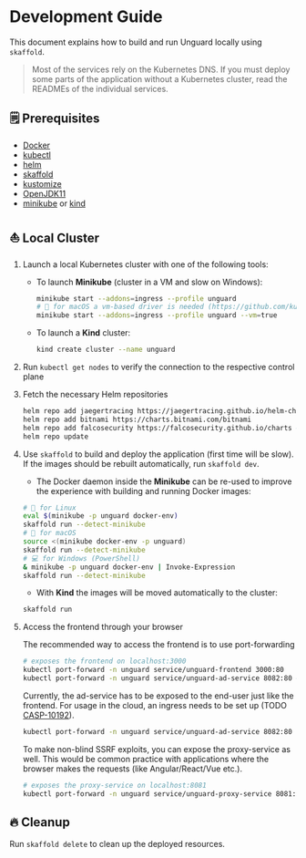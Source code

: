 # Development Guide

This document explains how to build and run Unguard locally using `skaffold`. 

> Most of the services rely on the Kubernetes DNS. If you must deploy some parts of the application without a Kubernetes cluster, read the READMEs of the individual services.

## 🗒️ Prerequisites

* [Docker](https://www.docker.com/products/docker-desktop)
* [kubectl](https://kubernetes.io/docs/tasks/tools/)
* [helm](https://helm.sh/docs/intro/install/)
* [skaffold](https://skaffold.dev/docs/install/)
* [kustomize](https://kubernetes-sigs.github.io/kustomize/installation/)
* [OpenJDK11](https://openjdk.java.net/projects/jdk/11/)
* [minikube](https://minikube.sigs.k8s.io) or [kind](https://kind.sigs.k8s.io/)

## ⛵ Local Cluster

1. Launch a local Kubernetes cluster with one of the following tools:

    - To launch **Minikube** (cluster in a VM and slow on Windows):
        ```sh
        minikube start --addons=ingress --profile unguard
        # 🍎 for macOS a vm-based driver is needed (https://github.com/kubernetes/minikube/issues/7332)
        minikube start --addons=ingress --profile unguard --vm=true
        ```    

    - To launch a **Kind** cluster:
        ```sh
        kind create cluster --name unguard
        ```
      
2. Run `kubectl get nodes` to verify the connection to the respective control plane

3. Fetch the necessary Helm repositories

    ```sh
    helm repo add jaegertracing https://jaegertracing.github.io/helm-charts
    helm repo add bitnami https://charts.bitnami.com/bitnami
    helm repo add falcosecurity https://falcosecurity.github.io/charts # optional
    helm repo update
    ```
   
3. Use `skaffold` to build and deploy the application (first time will be slow). If the images should be rebuilt automatically, run `skaffold dev`.

    - The Docker daemon inside the **Minikube** can be re-used to improve the experience with building and running Docker images:
    ```sh
    # 🐧 for Linux
    eval $(minikube -p unguard docker-env)
    skaffold run --detect-minikube
    # 🍎 for macOS   
    source <(minikube docker-env -p unguard)
    skaffold run --detect-minikube
    # 💻 for Windows (PowerShell)
    & minikube -p unguard docker-env | Invoke-Expression
    skaffold run --detect-minikube
    ```
   
    - With **Kind** the images will be moved automatically to the cluster:
    ```sh
    skaffold run
    ```

4. Access the frontend through your browser

    The recommended way to access the frontend is to use port-forwarding

    ```sh
    # exposes the frontend on localhost:3000
    kubectl port-forward -n unguard service/unguard-frontend 3000:80
    kubectl port-forward -n unguard service/unguard-ad-service 8082:80 # until CASP-10192 is fixed
    ```

    Currently, the ad-service has to be exposed to the end-user just like the frontend. For usage in the cloud, an ingress needs to be set up (TODO [CASP-10192](https://dev-jira.dynatrace.org/browse/CASP-10192)).
    ```sh
    kubectl port-forward -n unguard service/unguard-ad-service 8082:80
    ```

    To make non-blind SSRF exploits, you can expose the proxy-service as well.
    This would be common practice with applications where the browser makes the requests (like Angular/React/Vue etc.).

    ```sh
    # exposes the proxy-service on localhost:8081
    kubectl port-forward -n unguard service/unguard-proxy-service 8081:80
    ```

## 🔥 Cleanup

Run `skaffold delete` to clean up the deployed resources.